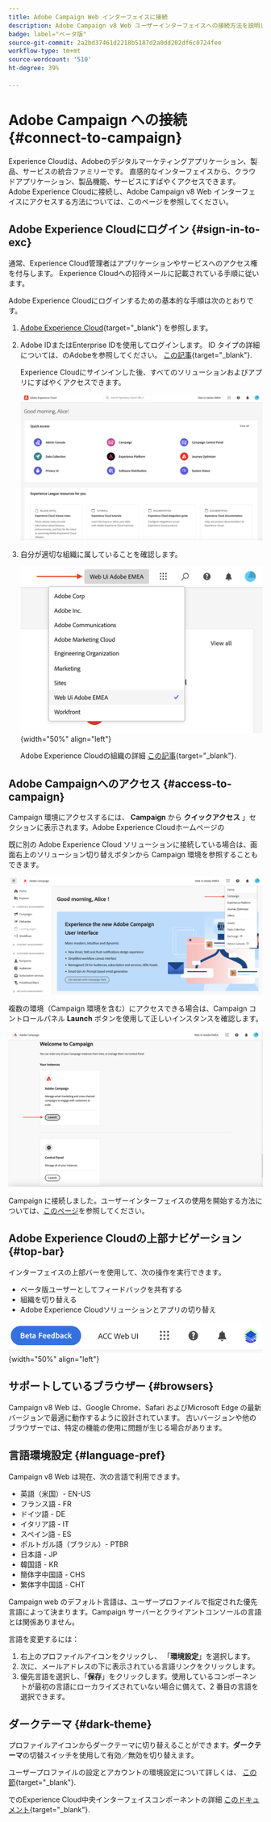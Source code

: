 ```yaml
---
title: Adobe Campaign Web インターフェイスに接続
description: Adobe Campaign v8 Web ユーザーインターフェイスへの接続方法を説明します
badge: label="ベータ版"
source-git-commit: 2a2bd37461d2218b5187d2a0dd202df6c0724fee
workflow-type: tm+mt
source-wordcount: '510'
ht-degree: 39%

---
```


# Adobe Campaign への接続 {#connect-to-campaign}

Experience Cloudは、Adobeのデジタルマーケティングアプリケーション、製品、サービスの統合ファミリーです。 直感的なインターフェイスから、クラウドアプリケーション、製品機能、サービスにすばやくアクセスできます。 Adobe Experience Cloudに接続し、Adobe Campaign v8 Web インターフェイスにアクセスする方法については、このページを参照してください。

## Adobe Experience Cloudにログイン {#sign-in-to-exc}

通常、Experience Cloud管理者はアプリケーションやサービスへのアクセス権を付与します。 Experience Cloudへの招待メールに記載されている手順に従います。

Adobe Experience Cloudにログインするための基本的な手順は次のとおりです。

1. [Adobe Experience Cloud](https://experience.adobe.com/){target="_blank"} を参照します。

1. Adobe IDまたはEnterprise IDを使用してログインします。 ID タイプの詳細については、のAdobeを参照してください。 [この記事](https://helpx.adobe.com/jp/enterprise/using/identity.html){target="_blank"}.

   Experience Cloudにサインインした後、すべてのソリューションおよびアプリにすばやくアクセスできます。

   ![](assets/exc-home.png)

1. 自分が適切な組織に属していることを確認します。

   ![](assets/exc-orgs.png){width="50%" align="left"}

   Adobe Experience Cloudの組織の詳細 [この記事](https://experienceleague.adobe.com/docs/core-services/interface/administration/organizations.html?lang=ja){target="_blank"}.


## Adobe Campaignへのアクセス {#access-to-campaign}

Campaign 環境にアクセスするには、 **Campaign** から **クイックアクセス** 」セクションに表示されます。Adobe Experience Cloudホームページの

既に別の Adobe Experience Cloud ソリューションに接続している場合は、画面右上のソリューション切り替えボタンから Campaign 環境を参照することもできます。

![](assets/solution-switcher.png)

複数の環境（Campaign 環境を含む）にアクセスできる場合は、Campaign コントロールパネル **Launch** ボタンを使用して正しいインスタンスを確認します。

![](assets/launch-campaign.png)

Campaign に接続しました。ユーザーインターフェイスの使用を開始する方法については、[このページ](user-interface.md)を参照してください。

## Adobe Experience Cloudの上部ナビゲーション {#top-bar}

インターフェイスの上部バーを使用して、次の操作を実行できます。

* ベータ版ユーザーとしてフィードバックを共有する
* 組織を切り替える
* Adobe Experience Cloudソリューションとアプリの切り替え

![](assets/unified-shell.png){width="50%" align="left"}

## サポートしているブラウザー {#browsers}

Campaign v8 Web は、Google Chrome、Safari およびMicrosoft Edge の最新バージョンで最適に動作するように設計されています。 古いバージョンや他のブラウザーでは、特定の機能の使用に問題が生じる場合があります。

## 言語環境設定 {#language-pref}

Campaign v8 Web は現在、次の言語で利用できます。

* 英語（米国）- EN-US
* フランス語 - FR
* ドイツ語 - DE
* イタリア語 - IT
* スペイン語 - ES
* ポルトガル語（ブラジル）- PTBR
* 日本語 - JP
* 韓国語 - KR
* 簡体字中国語 - CHS
* 繁体字中国語 - CHT


Campaign web のデフォルト言語は、ユーザープロファイルで指定された優先言語によって決まります。Campaign サーバーとクライアントコンソールの言語とは関係ありません。

言語を変更するには：

1. 右上のプロファイルアイコンをクリックし、 「**環境設定**」を選択します。
1. 次に、メールアドレスの下に表示されている言語リンクをクリックします。
1. 優先言語を選択し、「**保存**」をクリックします。使用しているコンポーネントが最初の言語にローカライズされていない場合に備えて、2 番目の言語を選択できます。

## ダークテーマ {#dark-theme}

プロファイルアイコンからダークテーマに切り替えることができます。**ダークテーマ**&#x200B;の切替スイッチを使用して有効／無効を切り替えます。

ユーザープロファイルの設定とアカウントの環境設定について詳しくは、 [この節](https://experienceleague.adobe.com/docs/core-services/interface/experience-cloud.html#preferences){target="_blank"}.

でのExperience Cloud中央インターフェイスコンポーネントの詳細 [このドキュメント](https://experienceleague.adobe.com/docs/core-services/interface/experience-cloud.html){target="_blank"}.

